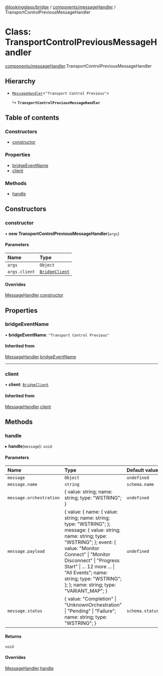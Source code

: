 [@lookingglass/bridge](../README.md) / [components/messageHandler](../modules/components_messageHandler.md) / TransportControlPreviousMessageHandler

# Class: TransportControlPreviousMessageHandler

[components/messageHandler](../modules/components_messageHandler.md).TransportControlPreviousMessageHandler

## Hierarchy

- [`MessageHandler`](components_messageHandler.MessageHandler.md)<``"Transport Control Previous"``\>

  ↳ **`TransportControlPreviousMessageHandler`**

## Table of contents

### Constructors

- [constructor](components_messageHandler.TransportControlPreviousMessageHandler.md#constructor)

### Properties

- [bridgeEventName](components_messageHandler.TransportControlPreviousMessageHandler.md#bridgeeventname)
- [client](components_messageHandler.TransportControlPreviousMessageHandler.md#client)

### Methods

- [handle](components_messageHandler.TransportControlPreviousMessageHandler.md#handle)

## Constructors

### constructor

• **new TransportControlPreviousMessageHandler**(`args`)

#### Parameters

| Name | Type |
| :------ | :------ |
| `args` | `Object` |
| `args.client` | [`BridgeClient`](client_BridgeClient.BridgeClient.md) |

#### Overrides

[MessageHandler](components_messageHandler.MessageHandler.md).[constructor](components_messageHandler.MessageHandler.md#constructor)

## Properties

### bridgeEventName

• **bridgeEventName**: ``"Transport Control Previous"``

#### Inherited from

[MessageHandler](components_messageHandler.MessageHandler.md).[bridgeEventName](components_messageHandler.MessageHandler.md#bridgeeventname)

___

### client

• **client**: [`BridgeClient`](client_BridgeClient.BridgeClient.md)

#### Inherited from

[MessageHandler](components_messageHandler.MessageHandler.md).[client](components_messageHandler.MessageHandler.md#client)

## Methods

### handle

▸ **handle**(`message`): `void`

#### Parameters

| Name | Type | Default value |
| :------ | :------ | :------ |
| `message` | `Object` | `undefined` |
| `message.name` | `string` | `schema.name` |
| `message.orchestration` | { value: string; name: string; type: "WSTRING"; } | `undefined` |
| `message.payload` | { value: { name: { value: string; name: string; type: "WSTRING"; }; message: { value: string; name: string; type: "WSTRING"; }; event: { value: "Monitor Connect" \| "Monitor Disconnect" \| "Progress Start" \| ... 12 more ... \| "All Events"; name: string; type: "WSTRING"; }; }; name: string; type: "VARIANT\_MAP"; } | `undefined` |
| `message.status` | { value: "Completion" \| "UnknownOrchestration" \| "Pending" \| "Failure"; name: string; type: "WSTRING"; } | `schema.status` |

#### Returns

`void`

#### Overrides

[MessageHandler](components_messageHandler.MessageHandler.md).[handle](components_messageHandler.MessageHandler.md#handle)
